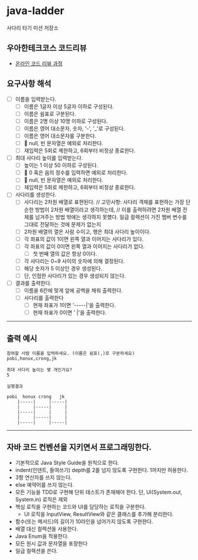 # java-ladder

사다리 타기 미션 저장소

## 우아한테크코스 코드리뷰

- [온라인 코드 리뷰 과정](https://github.com/woowacourse/woowacourse-docs/blob/master/maincourse/README.md)

## 요구사항 해석

- [ ] 이름을 입력받는다.
  - [ ] 이름은 1글자 이상 5글자 이하로 구성된다.
  - [ ] 이름은 쉼표로 구분된다.
  - [ ] 이름은 2명 이상 10명 이하로 구성된다.
  - [ ] 이름은 영어 대소문자, 숫자, '-', '_'로 구성된다.
  - [ ] 이름은 영어 대소문자를 구분한다.
  - [ ] 👀 null, 빈 문자열은 예외로 처리한다.
  - [ ] 재입력은 5회로 제한하고, 6회부터 비정상 종료한다.

- [ ] 최대 사다리 높이를 입력받는다.
  - [ ] 높이는 1 이상 50 이하로 구성된다.
  - [ ] 👀 0 혹은 음의 정수를 입력하면 예외로 처리한다.
  - [ ] 👀 null, 빈 문자열은 예외로 처리한다.
  - [ ] 재입력은 5회로 제한하고, 6회부터 비정상 종료한다.

- [ ] 사다리를 생성한다.
  - [ ] 사다리는 2차원 배열로 표현된다.
// 고민사항: 사다리 객체를 표현하는 가장 단순한 방법이 2차원 배열이라고 생각하는데,
// 이를 출력하려면 2차원 배열 전체를 넘겨주는 방법 밖에는 생각하지 못헀다. 일급 컬렉션이 가진 멤버 변수를 그대로 전달하는 것에 문제가 없는지
  - [ ] 2차원 배열의 열은 사람 수이고, 행은 최대 사다리 높이이다.
  - [ ] 각 좌표의 값이 1이면 왼쪽 열과 이어지는 사다리가 있다.
  - [ ] 각 좌표의 값이 0이면 왼쪽 열과 이어지는 사다리가 없다.
    - [ ] 첫 번째 열의 값은 항상 0이다.
  - [ ] 각 사다리는 0~9 사이의 숫자에 의해 결정된다.
  - [ ] 해당 숫자가 5 이상인 경우 생성된다.
  - [ ] 단, 인접한 사다리가 있는 경우 생성되지 않는다.

- [ ] 결과를 출력한다.
  - [ ] 이름을 6칸에 맞게 앞에 공백을 채워 출력한다.
  - [ ] 사다리를 출력한다
    - [ ] 현재 좌표가 1이면 '-----|'을 출력한다.
    - [ ] 현재 좌표가 0이면 '     |'을 출력한다.

---

## 출력 예시
```
참여할 사람 이름을 입력하세요. (이름은 쉼표(,)로 구분하세요)
pobi,honux,crong,jk

최대 사다리 높이는 몇 개인가요?
5

실행결과

pobi  honux crong   jk
    |-----|     |-----|
    |     |-----|     |
    |-----|     |     |
    |     |-----|     |
    |-----|     |-----|
```

---

## 자바 코드 컨벤션을 지키면서 프로그래밍한다.
- 기본적으로 Java Style Guide을 원칙으로 한다.
- indent(인덴트, 들여쓰기) depth를 2를 넘지 않도록 구현한다. 1까지만 허용한다.
- 3항 연산자를 쓰지 않는다.
- else 예약어를 쓰지 않는다.
- 모든 기능을 TDD로 구현해 단위 테스트가 존재해야 한다. 단, UI(System.out, System.in) 로직은 제외
- 핵심 로직을 구현하는 코드와 UI를 담당하는 로직을 구분한다.
  - UI 로직을 InputView, ResultView와 같은 클래스를 추가해 분리한다.
- 함수(또는 메서드)의 길이가 10라인을 넘어가지 않도록 구현한다.
- 배열 대신 컬렉션을 사용한다.
- Java Enum을 적용한다.
- 모든 원시 값과 문자열을 포장한다
- 일급 컬렉션을 쓴다.